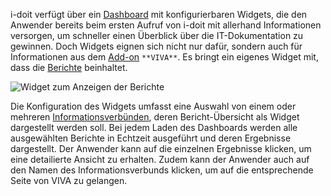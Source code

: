 i-doit verfügt über ein [Dashboard](/display/de/Dashboard+und+Widgets) mit konfigurierbaren Widgets, die den Anwender bereits beim ersten Aufruf von i-doit mit allerhand Informationen versorgen, um schneller einen Überblick über die IT-Dokumentation zu gewinnen. Doch Widgets eignen sich nicht nur dafür, sondern auch für Informationen aus dem [Add-on](/display/de/i-doit+pro+Add-ons) `**VIVA**`. Es bringt ein eigenes Widget mit, dass die [Berichte](/display/de/Berichte+mit+VIVA) beinhaltet.

![Widget zum Anzeigen der Berichte](/download/attachments/13598778/i-doit_viva_report_widget.png?version=1&modificationDate=1441639141347&api=v2&effects=drop-shadow "Widget zum Anzeigen der Berichte")

Die Konfiguration des Widgets umfasst eine Auswahl von einem oder mehreren [Informationsverbünden](/display/de/Vorgehensweise+mit+VIVA#VorgehensweisemitVIVA-Informationsverbündemodellieren), deren Bericht-Übersicht als Widget dargestellt werden soll. Bei jedem Laden des Dashboards werden alle ausgewählten Berichte in Echtzeit ausgeführt und deren Ergebnisse dargestellt. Der Anwender kann auf die einzelnen Ergebnisse klicken, um eine detailierte Ansicht zu erhalten. Zudem kann der Anwender auch auf den Namen des Informationsverbunds klicken, um auf die entsprechende Seite von VIVA zu gelangen.